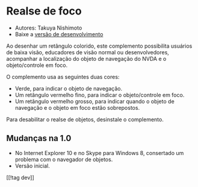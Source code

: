 # Realse de foco #

* Autores: Takuya Nishimoto
* Baixe a [versão de desenvolvimento][1]

Ao desenhar um retângulo colorido, este complemento possibilita usuários de
baixa visão, educadores de visão normal ou desenvolvedores, acompanhar a
localização do objeto de navegação do NVDA e o objeto/controle em foco.

O complemento usa as seguintes duas cores:

* Verde, para indicar o objeto de navegação.
* Um retângulo vermelho fino, para indicar o objeto/controle em foco.
* Um retângulo vermelho grosso, para indicar quando o objeto de navegação e
  o objeto em foco estão sobrepostos.

Para desabilitar o realse de objetos, desinstale o complemento.

## Mudanças na 1.0 ##

* No Internet Explorer 10 e no Skype para Windows 8, consertado um problema
  com o navegador de objetos.
* Versão inicial.

[[!tag dev]]

[1]: http://addons.nvda-project.org/files/get.php?file=fh-dev
